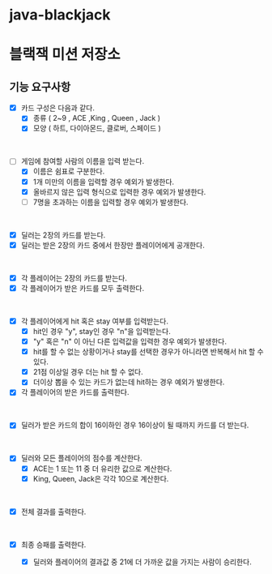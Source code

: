 # java-blackjack

# 블랙잭 미션 저장소

## 기능 요구사항

- [x] 카드 구성은 다음과 같다.
    - [x] 종류 ( 2~9 , ACE ,King , Queen , Jack )
    - [x] 모양 ( 하트, 다이아몬드, 클로버, 스페이드 )

<br>

- [ ] 게임에 참여할 사람의 이름을 입력 받는다.
    - [x] 이름은 쉼표로 구분한다.
    - [x] 1개 미만의 이름을 입력할 경우 예외가 발생한다.
    - [x] 올바르지 않은 입력 형식으로 입력한 경우 예외가 발생한다.
    - [ ] 7명을 초과하는 이름을 입력할 경우 예외가 발생한다.

<br>

- [x] 딜러는 2장의 카드를 받는다.
- [x] 딜러는 받은 2장의 카드 중에서 한장만 플레이어에게 공개한다.

<br>

- [x] 각 플레이어는 2장의 카드를 받는다.
- [x] 각 플레이어가 받은 카드를 모두 출력한다.

<br>

- [x] 각 플레이어에게 hit 혹은 stay 여부를 입력받는다.
    - [x] hit인 경우 "y", stay인 경우 "n"을 입력받는다.
    - [x] "y" 혹은 "n" 이 아닌 다른 입력값을 입력한 경우 예외가 발생한다.
    - [x] hit를 할 수 없는 상황이거나 stay를 선택한 경우가 아니라면 반복해서 hit 할 수 있다.
    - [x] 21점 이상일 경우 더는 hit 할 수 없다.
    - [x] 더이상 뽑을 수 있는 카드가 없는데 hit하는 경우 예외가 발생한다.
- [x] 각 플레이어의 받은 카드를 출력한다.

<br>

- [x] 딜러가 받은 카드의 합이 16이하인 경우 16이상이 될 때까지 카드를 더 받는다.

<br>

- [x] 딜러와 모든 플레이어의 점수를 계산한다.
    - [x] ACE는 1 또는 11 중 더 유리한 값으로 계산한다.
    - [x] King, Queen, Jack은 각각 10으로 계산한다.

<br>

- [x] 전체 결과를 출력한다.
  
<br>

- [x] 최종 승패를 출력한다.
    - [x] 딜러와 플레이어의 결과값 중 21에 더 가까운 값을 가지는 사람이 승리한다.
    